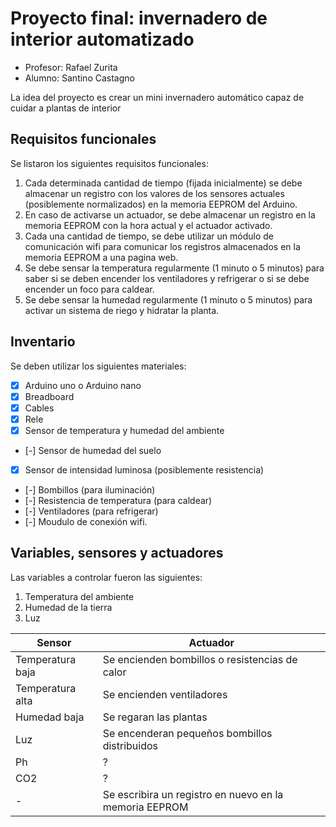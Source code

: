 # Proyecto final: invernadero de interior automatizado

- Profesor: Rafael Zurita
- Alumno: Santino Castagno

La idea del proyecto es crear un mini invernadero automático capaz de cuidar a plantas de interior

## Requisitos funcionales

Se listaron los siguientes requisitos funcionales:
1. Cada determinada cantidad de tiempo (fijada inicialmente) se debe almacenar un registro con los valores de los sensores actuales (posiblemente normalizados) en la memoria EEPROM del Arduino.
2. En caso de activarse un actuador, se debe almacenar un registro en la memoria EEPROM con la hora actual y el actuador activado.
3. Cada una cantidad de tiempo, se debe utilizar un módulo de comunicación wifi para comunicar los registros almacenados en la memoria EEPROM a una pagina web.
4.  Se debe sensar la temperatura regularmente (1 minuto o 5 minutos) para saber si se deben encender los ventiladores y refrigerar o si se debe encender un foco para caldear.
5.  Se debe sensar la humedad regularmente (1 minuto o 5 minutos) para activar un sistema de riego y hidratar la planta.

## Inventario

Se deben utilizar los siguientes materiales:
- [x] Arduino uno o Arduino nano
- [x] Breadboard
- [x] Cables
- [x] Rele
- [x] Sensor de temperatura y humedad del ambiente
- [-] Sensor de humedad del suelo
- [x] Sensor de intensidad luminosa (posiblemente resistencia)
- [-] Bombillos (para iluminación)
- [-] Resistencia de temperatura (para caldear)
- [-] Ventiladores (para refrigerar)
- [-] Moudulo de conexión wifi.

## Variables, sensores y actuadores

Las variables a controlar fueron las siguientes:
1. Temperatura del ambiente
2. Humedad de la tierra
3. Luz

| Sensor | Actuador |
|--------|------|
| Temperatura baja | Se encienden bombillos o resistencias de calor |
| Temperatura alta | Se encienden ventiladores |
| Humedad baja | Se regaran las plantas |
| Luz | Se encenderan pequeños bombillos distribuidos |
| Ph | ? |
| CO2 | ? |
| - | Se escribira un registro en nuevo en la memoria EEPROM |
